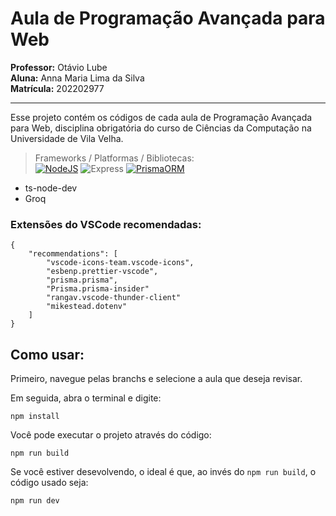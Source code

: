 # Aula de Programação Avançada para Web  

**Professor:** Otávio Lube  
**Aluna:** Anna Maria Lima da Silva  
**Matrícula:** 202202977

--- 

Esse projeto contém os códigos de cada aula de Programação Avançada para Web, disciplina obrigatória do curso de Ciências da Computação na Universidade de Vila Velha.

> Frameworks / Platformas / Bibliotecas:  
  [![NodeJS](https://img.shields.io/badge/Node.js-43853D?style=for-the-badge&logo=node.js&logoColor=white)](https://github.com/nvm-sh/nvm?tab=readme-ov-file#install--update-script)
  ![Express](https://img.shields.io/badge/Express.js-404D59?style=for-the-badge)
  [![PrismaORM](https://img.shields.io/badge/Prisma-3982CE?style=for-the-badge&logo=Prisma&logoColor=white)](https://www.prisma.io/docs/getting-started/quickstart)
  - ts-node-dev
  - Groq

### Extensões do VSCode recomendadas:
```
{
    "recommendations": [
        "vscode-icons-team.vscode-icons",
        "esbenp.prettier-vscode",
        "prisma.prisma",
        "Prisma.prisma-insider"
        "rangav.vscode-thunder-client"
        "mikestead.dotenv"
    ]
}
```

## Como usar:

Primeiro, navegue pelas branchs e selecione a aula que deseja revisar.  

Em seguida, abra o terminal e digite:
~~~
npm install
~~~

Você pode executar o projeto através do código:
~~~
npm run build
~~~

Se você estiver desevolvendo, o ideal é que, ao invés do `npm run build`, o código usado seja:
~~~
npm run dev
~~~
